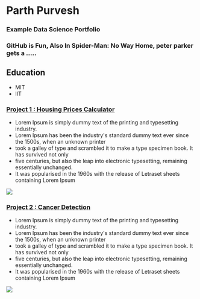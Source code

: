 # Parth Purvesh
### Example Data Science Portfolio
### GitHub is Fun, Also In  Spider-Man: No Way Home, peter parker gets a .....

## Education

- MIT
- IIT

### [Project 1 : Housing Prices Calculator](https://www.markdownguide.org/basic-syntax/#links)

- Lorem Ipsum is simply dummy text of the printing and typesetting industry.
- Lorem Ipsum has been the industry's standard dummy text ever since the 1500s, when an unknown printer 
- took a galley of type and scrambled it to make a type specimen book. It has survived not only 
- five centuries, but also the leap into electronic typesetting, remaining essentially unchanged. 
- It was popularised in the 1960s with the release of Letraset sheets containing Lorem Ipsum 

![](/images/image.jpeg)

### [Project 2 : Cancer Detection](https://www.markdownguide.org/basic-syntax/#links)

- Lorem Ipsum is simply dummy text of the printing and typesetting industry.
- Lorem Ipsum has been the industry's standard dummy text ever since the 1500s, when an unknown printer 
- took a galley of type and scrambled it to make a type specimen book. It has survived not only 
- five centuries, but also the leap into electronic typesetting, remaining essentially unchanged. 
- It was popularised in the 1960s with the release of Letraset sheets containing Lorem Ipsum 

![](/images/image.jpeg)
